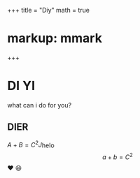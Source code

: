 +++
title = "Diy"
math = true
# markup: mmark
+++
# DI YI
what can i do for you?
## DIER
$A+B=C^2J$helo
$$a+b=C^2$$
:heart: :smile: